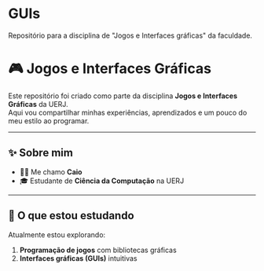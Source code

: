 # GUIs
Repositório para a disciplina de "Jogos e Interfaces gráficas" da faculdade.

# 🎮 Jogos e Interfaces Gráficas  

Este repositório foi criado como parte da disciplina **Jogos e Interfaces Gráficas** da UERJ.  
Aqui vou compartilhar minhas experiências, aprendizados e um pouco do meu estilo ao programar.

---

## ✨ Sobre mim  
- 👨‍💻 Me chamo **Caio**  
- 🎓 Estudante de **Ciência da Computação** na UERJ  
---

## 🚀 O que estou estudando  
Atualmente estou explorando:  

1. **Programação de jogos** com bibliotecas gráficas  
2. **Interfaces gráficas (GUIs)** intuitivas  
